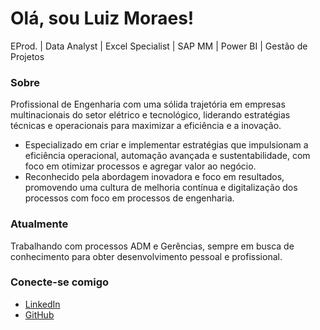 # Olá, sou Luiz Moraes!

EProd. | Data Analyst | Excel Specialist | SAP MM | Power BI | Gestão de Projetos

### Sobre
Profissional de Engenharia com uma sólida trajetória em empresas multinacionais do setor elétrico e tecnológico, liderando estratégias técnicas e operacionais para maximizar a eficiência e a inovação.

- Especializado em criar e implementar estratégias que impulsionam a eficiência operacional, automação avançada e sustentabilidade, com foco em otimizar processos e agregar valor ao negócio.
- Reconhecido pela abordagem inovadora e foco em resultados, promovendo uma cultura de melhoria contínua e digitalização dos processos com foco em processos de engenharia.

### Atualmente
Trabalhando com processos ADM e Gerências, sempre em busca de conhecimento para obter desenvolvimento pessoal e profissional.

### Conecte-se comigo
- [LinkedIn](https://www.linkedin.com/in/engluizmorais)
- [GitHub](https://github.com/Loxzfusion)